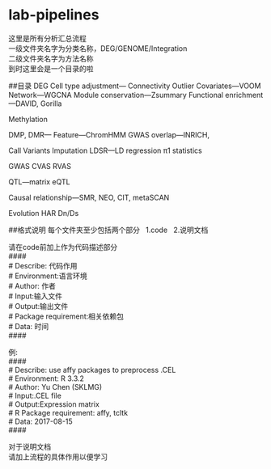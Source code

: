 # lab-pipelines
这里是所有分析汇总流程  
一级文件夹名字为分类名称，DEG/GENOME/Integration  
二级文件夹名字为方法名称  
到时这里会是一个目录的啦  
 

##目录
DEG 
Cell type adjustment—
Connectivity Outlier
Covariates—VOOM
Network—WGCNA
Module conservation—Zsummary
Functional enrichment—DAVID, Gorilla


Methylation 

DMP, DMR—
Feature—ChromHMM
GWAS overlap—INRICH, 



Call Variants
Imputation
LDSR—LD regression
π1 statistics

GWAS
CVAS
RVAS

QTL—matrix eQTL


Causal relationship—SMR, NEO, CIT, metaSCAN


Evolution
HAR
Dn/Ds

##格式说明
每个文件夹至少包括两个部分  
1.code  
2.说明文档

请在code前加上作为代码描述部分  
\####  
\# Describe: 代码作用  
\# Environment:语言环境  
\# Author: 作者  
\# Input:输入文件  
\# Output:输出文件  
\# Package requirement:相关依赖包  
\# Data: 时间  
\####

例:    
\####  
\# Describe: use affy packages to preprocess .CEL  
\# Environment: R 3.3.2  
\# Author: Yu Chen (SKLMG)  
\# Input:.CEL file  
\# Output:Expression matrix  
\# R Package requirement: affy, tcltk  
\# Data: 2017-08-15  
\####  

对于说明文档  
请加上流程的具体作用以便学习

